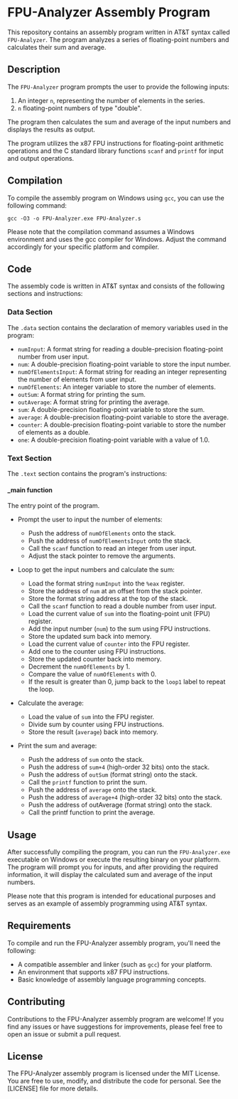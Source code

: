 # FPU-Analyzer Assembly Program

This repository contains an assembly program written in AT&T syntax called `FPU-Analyzer`. The program analyzes a series of floating-point numbers and calculates their sum and average.


## Description

The `FPU-Analyzer` program prompts the user to provide the following inputs:

1. An integer `n`, representing the number of elements in the series.
2. `n` floating-point numbers of type "double".

The program then calculates the sum and average of the input numbers and displays the results as output.

The program utilizes the x87 FPU instructions for floating-point arithmetic operations and the C standard library functions `scanf` and `printf` for input and output operations.

## Compilation

To compile the assembly program on Windows using `gcc`, you can use the following command:

```shell
gcc -O3 -o FPU-Analyzer.exe FPU-Analyzer.s
```
Please note that the compilation command assumes a Windows environment and uses the gcc compiler for Windows. Adjust the command accordingly for your specific platform and compiler.


## Code

The assembly code is written in AT&T syntax and consists of the following sections and instructions:

### Data Section

The `.data` section contains the declaration of memory variables used in the program:

- `numInput`: A format string for reading a double-precision floating-point number from user input.
- `num`: A double-precision floating-point variable to store the input number.
- `numOfElementsInput`: A format string for reading an integer representing the number of elements from user input.
- `numOfElements`: An integer variable to store the number of elements.
- `outSum`: A format string for printing the sum.
- `outAverage`: A format string for printing the average.
- `sum`: A double-precision floating-point variable to store the sum.
- `average`: A double-precision floating-point variable to store the average.
- `counter`: A double-precision floating-point variable to store the number of elements as a double.
- `one`: A double-precision floating-point variable with a value of 1.0.

### Text Section

The `.text` section contains the program's instructions:

#### _main function

The entry point of the program.

- Prompt the user to input the number of elements:

  - Push the address of `numOfElements` onto the stack.
  - Push the address of `numOfElementsInput` onto the stack.
  - Call the `scanf` function to read an integer from user input.
  - Adjust the stack pointer to remove the arguments.

- Loop to get the input numbers and calculate the sum:

  - Load the format string `numInput` into the `%eax` register.
  - Store the address of `num` at an offset from the stack pointer.
  - Store the format string address at the top of the stack.
  - Call the `scanf` function to read a double number from user input.
  - Load the current value of `sum` into the floating-point unit (FPU) register.
  - Add the input number (`num`) to the sum using FPU instructions.
  - Store the updated sum back into memory.
  - Load the current value of `counter` into the FPU register.
  - Add one to the counter using FPU instructions.
  - Store the updated counter back into memory.
  - Decrement the `numOfElements` by 1.
  - Compare the value of `numOfElements` with 0.
  - If the result is greater than 0, jump back to the `loop1` label to repeat the loop.

- Calculate the average:

  - Load the value of `sum` into the FPU register.
  - Divide sum by counter using FPU instructions.
  - Store the result (`average`) back into memory.

- Print the sum and average:

  - Push the address of `sum` onto the stack.
  - Push the address of `sum+4` (high-order 32 bits) onto the stack.
  - Push the address of `outSum` (format string) onto the stack.
  - Call the `printf` function to print the sum.
  - Push the address of `average` onto the stack.
  - Push the address of `average+4` (high-order 32 bits) onto the stack.
  - Push the address of outAverage (format string) onto the stack.
  - Call the printf function to print the average.


## Usage

After successfully compiling the program, you can run the `FPU-Analyzer.exe` executable on Windows or execute the resulting binary on your platform. The program will prompt you for inputs, and after providing the required information, it will display the calculated sum and average of the input numbers.

Please note that this program is intended for educational purposes and serves as an example of assembly programming using AT&T syntax.

## Requirements

To compile and run the FPU-Analyzer assembly program, you'll need the following:

- A compatible assembler and linker (such as `gcc`) for your platform.
- An environment that supports x87 FPU instructions.
- Basic knowledge of assembly language programming concepts.

## Contributing

Contributions to the FPU-Analyzer assembly program are welcome! If you find any issues or have suggestions for improvements, please feel free to open an issue or submit a pull request.

## License

The FPU-Analyzer assembly program is licensed under the MIT License. You are free to use, modify, and distribute the code for personal. See the [LICENSE] file for more details.
